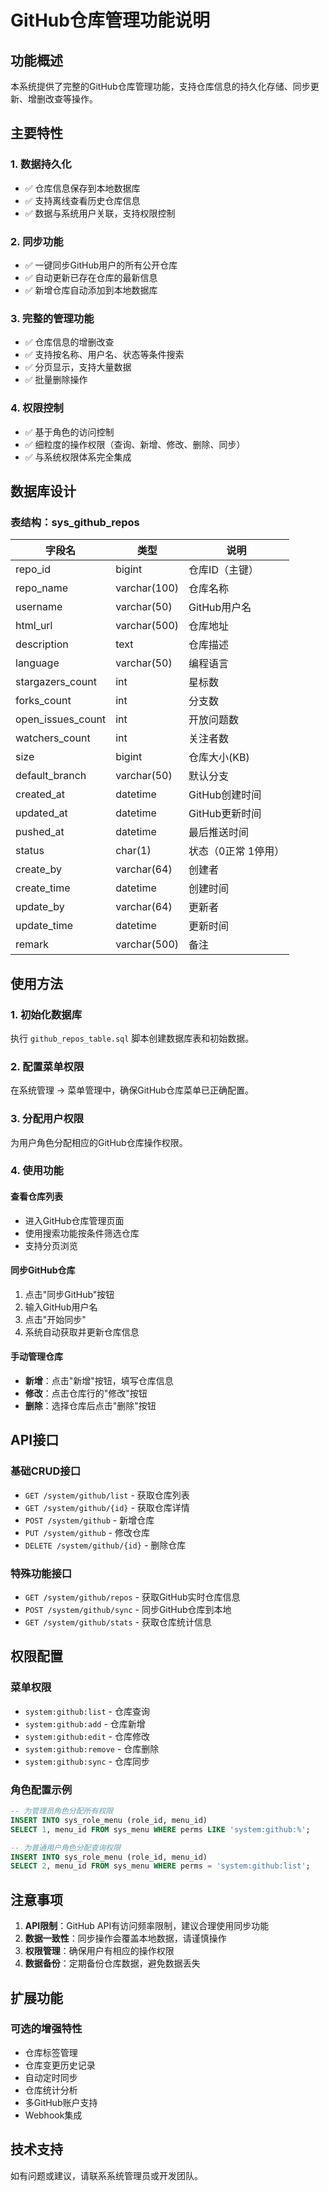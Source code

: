 # GitHub仓库管理功能说明

## 功能概述

本系统提供了完整的GitHub仓库管理功能，支持仓库信息的持久化存储、同步更新、增删改查等操作。

## 主要特性

### 1. 数据持久化
- ✅ 仓库信息保存到本地数据库
- ✅ 支持离线查看历史仓库信息
- ✅ 数据与系统用户关联，支持权限控制

### 2. 同步功能
- ✅ 一键同步GitHub用户的所有公开仓库
- ✅ 自动更新已存在仓库的最新信息
- ✅ 新增仓库自动添加到本地数据库

### 3. 完整的管理功能
- ✅ 仓库信息的增删改查
- ✅ 支持按名称、用户名、状态等条件搜索
- ✅ 分页显示，支持大量数据
- ✅ 批量删除操作

### 4. 权限控制
- ✅ 基于角色的访问控制
- ✅ 细粒度的操作权限（查询、新增、修改、删除、同步）
- ✅ 与系统权限体系完全集成

## 数据库设计

### 表结构：sys_github_repos

| 字段名 | 类型 | 说明 |
|--------|------|------|
| repo_id | bigint | 仓库ID（主键） |
| repo_name | varchar(100) | 仓库名称 |
| username | varchar(50) | GitHub用户名 |
| html_url | varchar(500) | 仓库地址 |
| description | text | 仓库描述 |
| language | varchar(50) | 编程语言 |
| stargazers_count | int | 星标数 |
| forks_count | int | 分支数 |
| open_issues_count | int | 开放问题数 |
| watchers_count | int | 关注者数 |
| size | bigint | 仓库大小(KB) |
| default_branch | varchar(50) | 默认分支 |
| created_at | datetime | GitHub创建时间 |
| updated_at | datetime | GitHub更新时间 |
| pushed_at | datetime | 最后推送时间 |
| status | char(1) | 状态（0正常 1停用） |
| create_by | varchar(64) | 创建者 |
| create_time | datetime | 创建时间 |
| update_by | varchar(64) | 更新者 |
| update_time | datetime | 更新时间 |
| remark | varchar(500) | 备注 |

## 使用方法

### 1. 初始化数据库
执行 `github_repos_table.sql` 脚本创建数据库表和初始数据。

### 2. 配置菜单权限
在系统管理 → 菜单管理中，确保GitHub仓库菜单已正确配置。

### 3. 分配用户权限
为用户角色分配相应的GitHub仓库操作权限。

### 4. 使用功能

#### 查看仓库列表
- 进入GitHub仓库管理页面
- 使用搜索功能按条件筛选仓库
- 支持分页浏览

#### 同步GitHub仓库
1. 点击"同步GitHub"按钮
2. 输入GitHub用户名
3. 点击"开始同步"
4. 系统自动获取并更新仓库信息

#### 手动管理仓库
- **新增**：点击"新增"按钮，填写仓库信息
- **修改**：点击仓库行的"修改"按钮
- **删除**：选择仓库后点击"删除"按钮

## API接口

### 基础CRUD接口
- `GET /system/github/list` - 获取仓库列表
- `GET /system/github/{id}` - 获取仓库详情
- `POST /system/github` - 新增仓库
- `PUT /system/github` - 修改仓库
- `DELETE /system/github/{id}` - 删除仓库

### 特殊功能接口
- `GET /system/github/repos` - 获取GitHub实时仓库信息
- `POST /system/github/sync` - 同步GitHub仓库到本地
- `GET /system/github/stats` - 获取仓库统计信息

## 权限配置

### 菜单权限
- `system:github:list` - 仓库查询
- `system:github:add` - 仓库新增
- `system:github:edit` - 仓库修改
- `system:github:remove` - 仓库删除
- `system:github:sync` - 仓库同步

### 角色配置示例
```sql
-- 为管理员角色分配所有权限
INSERT INTO sys_role_menu (role_id, menu_id) 
SELECT 1, menu_id FROM sys_menu WHERE perms LIKE 'system:github:%';

-- 为普通用户角色分配查询权限
INSERT INTO sys_role_menu (role_id, menu_id) 
SELECT 2, menu_id FROM sys_menu WHERE perms = 'system:github:list';
```

## 注意事项

1. **API限制**：GitHub API有访问频率限制，建议合理使用同步功能
2. **数据一致性**：同步操作会覆盖本地数据，请谨慎操作
3. **权限管理**：确保用户有相应的操作权限
4. **数据备份**：定期备份仓库数据，避免数据丢失

## 扩展功能

### 可选的增强特性
- 仓库标签管理
- 仓库变更历史记录
- 自动定时同步
- 仓库统计分析
- 多GitHub账户支持
- Webhook集成

## 技术支持

如有问题或建议，请联系系统管理员或开发团队。

